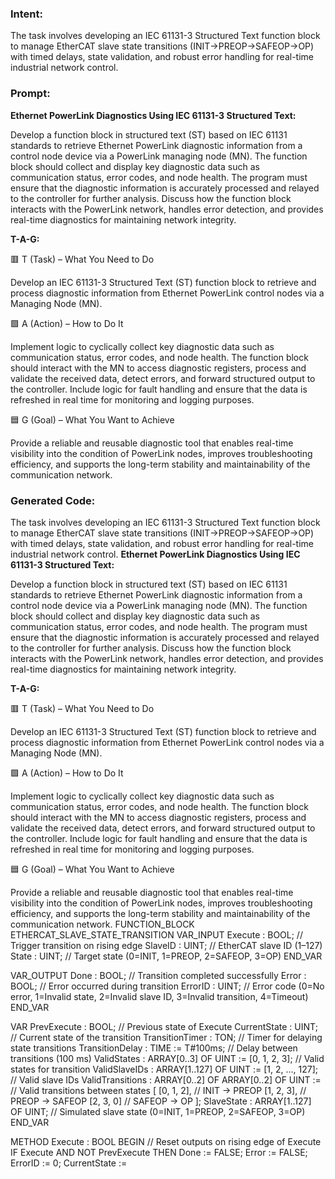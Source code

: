 ### Intent:
The task involves developing an IEC 61131-3 Structured Text function block to manage EtherCAT slave state transitions (INIT→PREOP→SAFEOP→OP) with timed delays, state validation, and robust error handling for real-time industrial network control.

### Prompt:
**Ethernet PowerLink Diagnostics Using IEC 61131-3 Structured Text:**

Develop a function block in structured text (ST) based on IEC 61131 standards to retrieve Ethernet PowerLink diagnostic information from a control node device via a PowerLink managing node (MN). The function block should collect and display key diagnostic data such as communication status, error codes, and node health. The program must ensure that the diagnostic information is accurately processed and relayed to the controller for further analysis. Discuss how the function block interacts with the PowerLink network, handles error detection, and provides real-time diagnostics for maintaining network integrity.

**T-A-G:**

🟥 T (Task) – What You Need to Do

Develop an IEC 61131-3 Structured Text (ST) function block to retrieve and process diagnostic information from Ethernet PowerLink control nodes via a Managing Node (MN).

🟩 A (Action) – How to Do It

Implement logic to cyclically collect key diagnostic data such as communication status, error codes, and node health. The function block should interact with the MN to access diagnostic registers, process and validate the received data, detect errors, and forward structured output to the controller. Include logic for fault handling and ensure that the data is refreshed in real time for monitoring and logging purposes.

🟦 G (Goal) – What You Want to Achieve

Provide a reliable and reusable diagnostic tool that enables real-time visibility into the condition of PowerLink nodes, improves troubleshooting efficiency, and supports the long-term stability and maintainability of the communication network.

### Generated Code:
The task involves developing an IEC 61131-3 Structured Text function block to manage EtherCAT slave state transitions (INIT→PREOP→SAFEOP→OP) with timed delays, state validation, and robust error handling for real-time industrial network control.
**Ethernet PowerLink Diagnostics Using IEC 61131-3 Structured Text:**

Develop a function block in structured text (ST) based on IEC 61131 standards to retrieve Ethernet PowerLink diagnostic information from a control node device via a PowerLink managing node (MN). The function block should collect and display key diagnostic data such as communication status, error codes, and node health. The program must ensure that the diagnostic information is accurately processed and relayed to the controller for further analysis. Discuss how the function block interacts with the PowerLink network, handles error detection, and provides real-time diagnostics for maintaining network integrity.

**T-A-G:**

🟥 T (Task) – What You Need to Do

Develop an IEC 61131-3 Structured Text (ST) function block to retrieve and process diagnostic information from Ethernet PowerLink control nodes via a Managing Node (MN).

🟩 A (Action) – How to Do It

Implement logic to cyclically collect key diagnostic data such as communication status, error codes, and node health. The function block should interact with the MN to access diagnostic registers, process and validate the received data, detect errors, and forward structured output to the controller. Include logic for fault handling and ensure that the data is refreshed in real time for monitoring and logging purposes.

🟦 G (Goal) – What You Want to Achieve

Provide a reliable and reusable diagnostic tool that enables real-time visibility into the condition of PowerLink nodes, improves troubleshooting efficiency, and supports the long-term stability and maintainability of the communication network.
FUNCTION_BLOCK ETHERCAT_SLAVE_STATE_TRANSITION
VAR_INPUT
    Execute : BOOL; // Trigger transition on rising edge
    SlaveID : UINT; // EtherCAT slave ID (1–127)
    State : UINT; // Target state (0=INIT, 1=PREOP, 2=SAFEOP, 3=OP)
END_VAR

VAR_OUTPUT
    Done : BOOL; // Transition completed successfully
    Error : BOOL; // Error occurred during transition
    ErrorID : UINT; // Error code (0=No error, 1=Invalid state, 2=Invalid slave ID, 3=Invalid transition, 4=Timeout)
END_VAR

VAR
    PrevExecute : BOOL; // Previous state of Execute
    CurrentState : UINT; // Current state of the transition
    TransitionTimer : TON; // Timer for delaying state transitions
    TransitionDelay : TIME := T#100ms; // Delay between transitions (100 ms)
    ValidStates : ARRAY[0..3] OF UINT := [0, 1, 2, 3]; // Valid states for transition
    ValidSlaveIDs : ARRAY[1..127] OF UINT := [1, 2, ..., 127]; // Valid slave IDs
    ValidTransitions : ARRAY[0..2] OF ARRAY[0..2] OF UINT := // Valid transitions between states
    [
        [0, 1, 2], // INIT → PREOP
        [1, 2, 3], // PREOP → SAFEOP
        [2, 3, 0]  // SAFEOP → OP
    ];
    SlaveState : ARRAY[1..127] OF UINT; // Simulated slave state (0=INIT, 1=PREOP, 2=SAFEOP, 3=OP)
END_VAR

METHOD Execute : BOOL
BEGIN
    // Reset outputs on rising edge of Execute
    IF Execute AND NOT PrevExecute THEN
        Done := FALSE;
        Error := FALSE;
        ErrorID := 0;
        CurrentState :=
